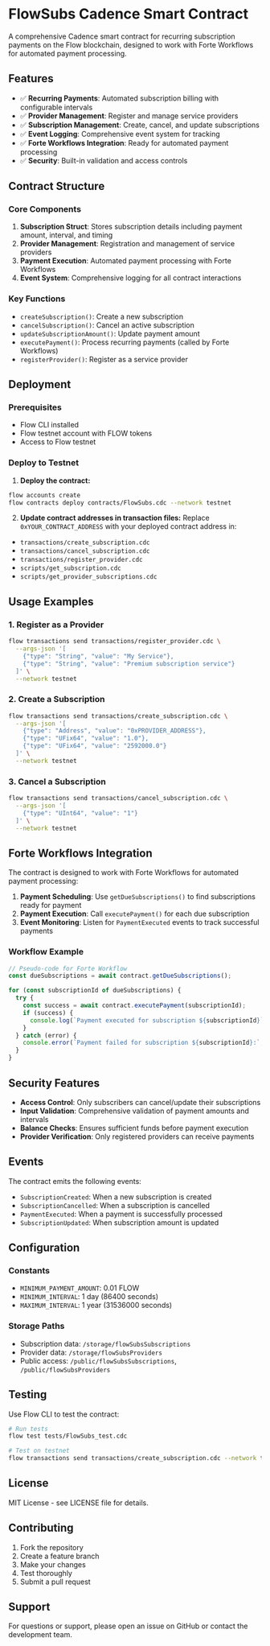 # FlowSubs Cadence Smart Contract

A comprehensive Cadence smart contract for recurring subscription payments on the Flow blockchain, designed to work with Forte Workflows for automated payment processing.

## Features

- ✅ **Recurring Payments**: Automated subscription billing with configurable intervals
- ✅ **Provider Management**: Register and manage service providers
- ✅ **Subscription Management**: Create, cancel, and update subscriptions
- ✅ **Event Logging**: Comprehensive event system for tracking
- ✅ **Forte Workflows Integration**: Ready for automated payment processing
- ✅ **Security**: Built-in validation and access controls

## Contract Structure

### Core Components

1. **Subscription Struct**: Stores subscription details including payment amount, interval, and timing
2. **Provider Management**: Registration and management of service providers
3. **Payment Execution**: Automated payment processing with Forte Workflows
4. **Event System**: Comprehensive logging for all contract interactions

### Key Functions

- `createSubscription()`: Create a new subscription
- `cancelSubscription()`: Cancel an active subscription
- `updateSubscriptionAmount()`: Update payment amount
- `executePayment()`: Process recurring payments (called by Forte Workflows)
- `registerProvider()`: Register as a service provider

## Deployment

### Prerequisites

- Flow CLI installed
- Flow testnet account with FLOW tokens
- Access to Flow testnet

### Deploy to Testnet

1. **Deploy the contract:**
```bash
flow accounts create
flow contracts deploy contracts/FlowSubs.cdc --network testnet
```

2. **Update contract addresses in transaction files:**
Replace `0xYOUR_CONTRACT_ADDRESS` with your deployed contract address in:
- `transactions/create_subscription.cdc`
- `transactions/cancel_subscription.cdc`
- `transactions/register_provider.cdc`
- `scripts/get_subscription.cdc`
- `scripts/get_provider_subscriptions.cdc`

## Usage Examples

### 1. Register as a Provider

```bash
flow transactions send transactions/register_provider.cdc \
  --args-json '[
    {"type": "String", "value": "My Service"},
    {"type": "String", "value": "Premium subscription service"}
  ]' \
  --network testnet
```

### 2. Create a Subscription

```bash
flow transactions send transactions/create_subscription.cdc \
  --args-json '[
    {"type": "Address", "value": "0xPROVIDER_ADDRESS"},
    {"type": "UFix64", "value": "1.0"},
    {"type": "UFix64", "value": "2592000.0"}
  ]' \
  --network testnet
```

### 3. Cancel a Subscription

```bash
flow transactions send transactions/cancel_subscription.cdc \
  --args-json '[
    {"type": "UInt64", "value": "1"}
  ]' \
  --network testnet
```

## Forte Workflows Integration

The contract is designed to work with Forte Workflows for automated payment processing:

1. **Payment Scheduling**: Use `getDueSubscriptions()` to find subscriptions ready for payment
2. **Payment Execution**: Call `executePayment()` for each due subscription
3. **Event Monitoring**: Listen for `PaymentExecuted` events to track successful payments

### Workflow Example

```javascript
// Pseudo-code for Forte Workflow
const dueSubscriptions = await contract.getDueSubscriptions();

for (const subscriptionId of dueSubscriptions) {
  try {
    const success = await contract.executePayment(subscriptionId);
    if (success) {
      console.log(`Payment executed for subscription ${subscriptionId}`);
    }
  } catch (error) {
    console.error(`Payment failed for subscription ${subscriptionId}:`, error);
  }
}
```

## Security Features

- **Access Control**: Only subscribers can cancel/update their subscriptions
- **Input Validation**: Comprehensive validation of payment amounts and intervals
- **Balance Checks**: Ensures sufficient funds before payment execution
- **Provider Verification**: Only registered providers can receive payments

## Events

The contract emits the following events:

- `SubscriptionCreated`: When a new subscription is created
- `SubscriptionCancelled`: When a subscription is cancelled
- `PaymentExecuted`: When a payment is successfully processed
- `SubscriptionUpdated`: When subscription amount is updated

## Configuration

### Constants

- `MINIMUM_PAYMENT_AMOUNT`: 0.01 FLOW
- `MINIMUM_INTERVAL`: 1 day (86400 seconds)
- `MAXIMUM_INTERVAL`: 1 year (31536000 seconds)

### Storage Paths

- Subscription data: `/storage/flowSubsSubscriptions`
- Provider data: `/storage/flowSubsProviders`
- Public access: `/public/flowSubsSubscriptions`, `/public/flowSubsProviders`

## Testing

Use Flow CLI to test the contract:

```bash
# Run tests
flow test tests/FlowSubs_test.cdc

# Test on testnet
flow transactions send transactions/create_subscription.cdc --network testnet
```

## License

MIT License - see LICENSE file for details.

## Contributing

1. Fork the repository
2. Create a feature branch
3. Make your changes
4. Test thoroughly
5. Submit a pull request

## Support

For questions or support, please open an issue on GitHub or contact the development team.
